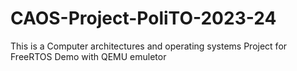 # CAOS-Project-PoliTO-2023-24
This is a Computer architectures and operating systems Project for FreeRTOS Demo with QEMU emuletor
